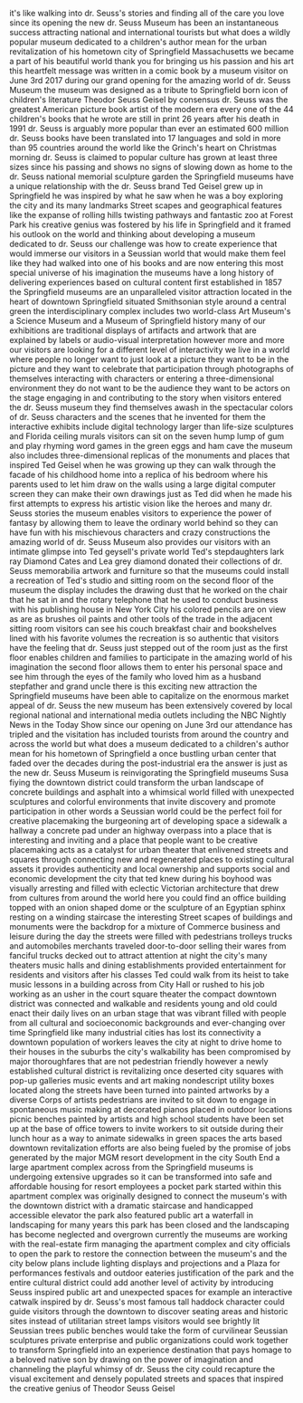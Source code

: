
it&#39;s like walking into dr. Seuss&#39;s
stories and finding all of the care
you love since its opening the new dr.
Seuss Museum has been an instantaneous
success attracting national and
international tourists but what does a
wildly popular museum dedicated to a
children&#39;s author mean for the urban
revitalization of his hometown city of
Springfield Massachusetts we became a
part of his beautiful world thank you
for bringing us his passion and his art
this heartfelt message was written in a
comic book by a museum visitor on June
3rd 2017
during our grand opening for the amazing
world of dr. Seuss Museum the museum was
designed as a tribute to Springfield
born icon of children&#39;s literature
Theodor Seuss Geisel by consensus dr.
Seuss was the greatest American picture
book artist of the modern era every one
of the 44 children&#39;s books that he wrote
are still in print 26 years after his
death in 1991 dr. Seuss is arguably more
popular than ever an estimated 600
million dr. Seuss books have been
translated into 17 languages and sold in
more than 95 countries around the world
like the Grinch&#39;s heart on Christmas
morning dr. Seuss is claimed to popular
culture has grown at least three sizes
since his passing and shows no signs of
slowing down
as home to the dr. Seuss national
memorial sculpture garden the
Springfield museums have a unique
relationship with the dr. Seuss brand
Ted Geisel grew up in Springfield he was
inspired by what he saw when he was a
boy exploring the city and its many
landmarks Street scapes and geographical
features like the expanse of rolling
hills twisting pathways and fantastic
zoo at Forest Park his creative genius
was fostered by his life in Springfield
and it framed his outlook on the world
and thinking about developing a museum
dedicated to dr. Seuss our challenge was
how to create
experience that would immerse our
visitors in a Seussian world that would
make them feel like they had walked into
one of his books and are now entering
this most special universe of his
imagination the museums have a long
history of delivering experiences based
on cultural content first established in
1857 the Springfield museums are an
unparalleled visitor attraction located
in the heart of downtown Springfield
situated Smithsonian style around a
central green the interdisciplinary
complex includes two world-class Art
Museum&#39;s a Science Museum and a Museum
of Springfield history many of our
exhibitions are traditional displays of
artifacts and artwork that are explained
by labels or audio-visual interpretation
however more and more our visitors are
looking for a different level of
interactivity we live in a world where
people no longer want to just look at a
picture they want to be in the picture
and they want to celebrate that
participation through photographs of
themselves interacting with characters
or entering a three-dimensional
environment they do not want to be the
audience they want to be actors on the
stage engaging in and contributing to
the story when visitors entered the dr.
Seuss museum they find themselves awash
in the spectacular colors of dr. Seuss
characters and the scenes that he
invented for them the interactive
exhibits include digital technology
larger than life-size sculptures and
Florida ceiling murals visitors can sit
on the seven hump lump of gum and play
rhyming word games in the green eggs and
ham cave the museum also includes
three-dimensional replicas of the
monuments and places that inspired Ted
Geisel when he was growing up they can
walk through the facade of his childhood
home into a replica of his bedroom where
his parents used to let him draw on the
walls
using a large digital computer screen
they can make their own drawings just as
Ted did when he made his first attempts
to express his artistic vision like the
heroes and many dr. Seuss stories the
museum enables visitors to experience
the power of fantasy by allowing them to
leave the ordinary world behind so they
can have fun with his mischievous
characters and crazy constructions the
amazing world of dr. Seuss Museum also
provides our visitors with an intimate
glimpse into Ted geysell&#39;s private world
Ted&#39;s stepdaughters lark ray Diamond
Cates and Lea grey diamond donated their
collections of dr. Seuss memorabilia
artwork and furniture so that the
museums could install a recreation of
Ted&#39;s studio and sitting room on the
second floor of the museum the display
includes the drawing dust that he worked
on the chair that he sat in and the
rotary telephone that he used to conduct
business with his publishing house in
New York City his colored pencils are on
view as are as brushes oil paints and
other tools of the trade in the adjacent
sitting room visitors can see his couch
breakfast chair and bookshelves lined
with his favorite volumes the recreation
is so authentic that visitors have the
feeling that dr. Seuss just stepped out
of the room just as the first floor
enables children and families to
participate in the amazing world of his
imagination the second floor allows them
to enter his personal space and see him
through the eyes of the family who loved
him as a husband stepfather and grand
uncle there is this exciting new
attraction the Springfield museums have
been able to capitalize on the enormous
market appeal of dr. Seuss the new
museum has been extensively covered by
local regional national and
international media outlets including
the NBC Nightly News in the Today Show
since our opening on June 3rd our
attendance has tripled and the
visitation has included tourists from
around the
country and across the world but what
does a museum dedicated to a children&#39;s
author mean for his hometown of
Springfield a once bustling urban center
that faded over the decades during the
post-industrial era the answer is just
as the new dr. Seuss Museum is
reinvigorating the Springfield museums
Susa fiying the downtown district could
transform the urban landscape of
concrete buildings and asphalt into a
whimsical world filled with unexpected
sculptures and colorful environments
that invite discovery and promote
participation in other words a Seussian
world could be the perfect foil for
creative placemaking the burgeoning art
of developing space a sidewalk a hallway
a concrete pad under an highway overpass
into a place that is interesting and
inviting and a place that people want to
be creative placemaking acts as a
catalyst for urban theater that
enlivened streets and squares through
connecting new and regenerated places to
existing cultural assets it provides
authenticity and local ownership and
supports social and economic development
the city that ted knew during his
boyhood was visually arresting and
filled with eclectic Victorian
architecture that drew from cultures
from around the world here you could
find an office building topped with an
onion shaped dome or the sculpture of an
Egyptian sphinx resting on a winding
staircase the interesting Street scapes
of buildings and monuments were the
backdrop for a mixture of Commerce
business and leisure during the day the
streets were filled with pedestrians
trolleys trucks and automobiles
merchants traveled door-to-door selling
their wares from fanciful trucks decked
out to attract attention at night the
city&#39;s many theaters music halls and
dining establishments provided
entertainment for residents and visitors
after his classes Ted could walk from
its heist
to take music lessons in a building
across from City Hall or rushed to his
job working as an usher in the court
square theater the compact downtown
district was connected and walkable and
residents young and old could enact
their daily lives on an urban stage that
was vibrant filled with people from all
cultural and socioeconomic backgrounds
and ever-changing over time
Springfield like many industrial cities
has lost its connectivity a downtown
population of workers leaves the city at
night to drive home to their houses in
the suburbs the city&#39;s walkability has
been compromised by major thoroughfares
that are not pedestrian friendly however
a newly established cultural district is
revitalizing once deserted city squares
with pop-up galleries music events and
art making nondescript utility boxes
located along the streets have been
turned into painted artworks by a
diverse Corps of artists pedestrians are
invited to sit down to engage in
spontaneous music making at decorated
pianos placed in outdoor locations
picnic benches painted by artists and
high school students have been set up at
the base of office towers to invite
workers to sit outside during their
lunch hour as a way to animate sidewalks
in green spaces the arts based downtown
revitalization efforts are also being
fueled by the promise of jobs generated
by the major MGM resort development in
the city South End a large apartment
complex across from the Springfield
museums is undergoing extensive upgrades
so it can be transformed into safe and
affordable housing for resort employees
a pocket park started within this
apartment complex was originally
designed to connect the museum&#39;s with
the downtown district with a dramatic
staircase and handicapped accessible
elevator the park also featured public
art a waterfall in landscaping for many
years this park has been closed
and the landscaping has become neglected
and overgrown currently the museums are
working with the real-estate firm
managing the apartment complex and city
officials to open the park to restore
the connection between the museum&#39;s and
the city below plans include lighting
displays and projections and a Plaza for
performances festivals and outdoor
eateries justification of the park and
the entire cultural district could add
another level of activity by introducing
Seuss inspired public art and unexpected
spaces for example an interactive
catwalk inspired by dr. Seuss&#39;s most
famous tall haddock character could
guide visitors through the downtown to
discover seating areas and historic
sites instead of utilitarian street
lamps visitors would see brightly lit
Seussian trees public benches would take
the form of curvilinear Seussian
sculptures private enterprise and public
organizations could work together to
transform Springfield into an experience
destination that pays homage to a
beloved native son by drawing on the
power of imagination and channeling the
playful whimsy of dr. Seuss the city
could recapture the visual excitement
and densely populated streets and spaces
that inspired the creative genius of
Theodor Seuss Geisel
